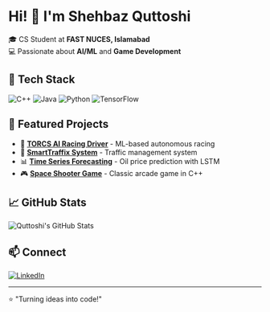 # Hi! 👋 I'm Shehbaz Quttoshi

🎓 CS Student at **FAST NUCES, Islamabad**  
💻 Passionate about **AI/ML** and **Game Development**

## 🔧 Tech Stack
![C++](https://img.shields.io/badge/-C++-00599C?style=flat-square&logo=c%2B%2B)
![Java](https://img.shields.io/badge/-Java-ED8B00?style=flat-square&logo=java)
![Python](https://img.shields.io/badge/-Python-3776AB?style=flat-square&logo=python)
![TensorFlow](https://img.shields.io/badge/-TensorFlow-FF6F00?style=flat-square&logo=tensorflow)

## 🚀 Featured Projects
- 🤖 **[TORCS AI Racing Driver](https://github.com/Quttoshi/TORCS-AI-Racing-Driver)** - ML-based autonomous racing
- 🚦 **[SmartTraffix System](https://github.com/Quttoshi/SmartTraffix-System)** - Traffic management system
- 📊 **[Time Series Forecasting](https://github.com/Quttoshi/Time-Series-Forecasting-with-ANN-LSTM)** - Oil price prediction with LSTM
- 🎮 **[Space Shooter Game](https://github.com/Quttoshi/Space-Shooter-Game)** - Classic arcade game in C++

## 📈 GitHub Stats
![Quttoshi's GitHub Stats](https://github-readme-stats.vercel.app/api?username=Quttoshi&show_icons=true&theme=radical&hide_border=true)

## 📫 Connect
[![LinkedIn](https://img.shields.io/badge/-LinkedIn-0077B5?style=flat-square&logo=linkedin)](https://www.linkedin.com/in/shehbaz-quttoshi-052940281)

---
⭐️ "Turning ideas into code!"
